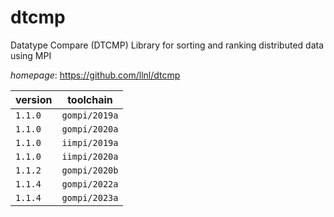 # dtcmp

Datatype Compare (DTCMP) Library for sorting and ranking distributed  data using MPI

*homepage*: <https://github.com/llnl/dtcmp>

version | toolchain
--------|----------
``1.1.0`` | ``gompi/2019a``
``1.1.0`` | ``gompi/2020a``
``1.1.0`` | ``iimpi/2019a``
``1.1.0`` | ``iimpi/2020a``
``1.1.2`` | ``gompi/2020b``
``1.1.4`` | ``gompi/2022a``
``1.1.4`` | ``gompi/2023a``
